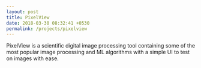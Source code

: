 ```yaml
---
layout: post
title: PixelView
date: 2018-03-30 08:32:41 +0530
permalink: /projects/pixelview
---
```



PixelView is a scientific digital image processing tool containing some of the most popular image processing and ML algorithms with a simple UI to test on images with ease.